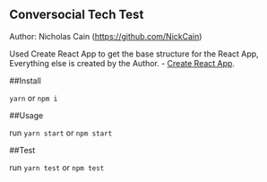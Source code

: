 ## Conversocial Tech Test

Author: Nicholas Cain (https://github.com/NickCain)

Used Create React App to get the base structure for the React App, Everything else is created by the Author. - [Create React App](https://github.com/facebookincubator/create-react-app).

##Install

`yarn` or `npm i`

##Usage

run `yarn start` or `npm start`

##Test

run `yarn test` or `npm test`
